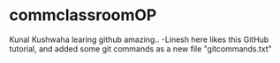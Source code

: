 # commclassroomOP

Kunal Kushwaha learing github amazing..
-Linesh here likes this GitHub tutorial, and added some git commands as a new file "gitcommands.txt"